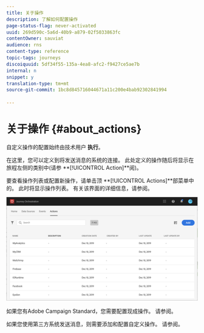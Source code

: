 ```yaml
---
title: 关于操作
description: 了解如何配置操作
page-status-flag: never-activated
uuid: 269d590c-5a6d-40b9-a879-02f5033863fc
contentOwner: sauviat
audience: rns
content-type: reference
topic-tags: journeys
discoiquuid: 5df34f55-135a-4ea8-afc2-f9427ce5ae7b
internal: n
snippet: y
translation-type: tm+mt
source-git-commit: 1bc8d845716044671a11c200e4bab92302841994

---
```



# 关于操作 {#about_actions}

自定义操作的配置始终由技术用户 **执行**。

在这里，您可以定义到将发送消息的系统的连接。 此处定义的操作随后将显示在旅程左侧的类别中(请参 **[!UICONTROL Action]**阅)[](../building-journeys/about-action-activities.md)。

要查看操作列表或配置新操作，请单击顶 **[!UICONTROL Actions]**部菜单中的。 此时将显示操作列表。 有关[](../about/user-interface.md)该界面的详细信息，请参阅。

![](../assets/custom1.png)

如果您有Adobe Campaign Standard，您需要配置现成操作。 请参阅[](../action/working-with-adobe-campaign.md)。

如果您使用第三方系统发送消息，则需要添加和配置自定义操作。 请参阅[](../action/about-custom-action-configuration.md)。

